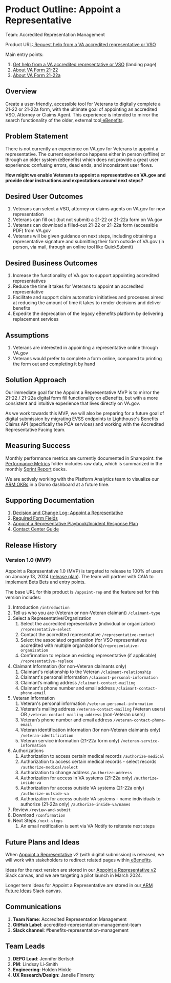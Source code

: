 # **Product Outline: Appoint a Representative**

Team: Accredited Representation Management

Product URL:[ Request help from a VA accredited representative or VSO](https://www.va.gov/get-help-from-accredited-representative/appoint-rep)

Main entry points:
1. [Get help from a VA accredited representative or VSO](https://www.va.gov/get-help-from-accredited-representative/) (landing page)
2. [About VA Form 21-22](https://www.va.gov/find-forms/about-form-21-22/)
3. [About VA Form 21-22a](https://www.va.gov/find-forms/about-form-21-22a/)


## **Overview**

Create a user-friendly, accessible tool for Veterans to digitally complete a 21-22 or 21-22a form, with the ultimate goal of appointing an accredited VSO, Attorney or Claims Agent. This experience is intended to mirror the search functionality of the older, external tool[ eBenefits](https://www.docstomarkdown.pro/convert-markdown-to-google-docs-online/%5Burl%5D\(https://www.ebenefits.va.gov/ebenefits/vso-search\)).


## **Problem Statement**

There is not currently an experience on VA.gov for Veterans to appoint a representative. The current experience happens either in person (offline) or through an older system (eBenefits) which does not provide a great user experience: confusing errors, dead ends, and inconsistent user flows.

**How might we enable Veterans to appoint a representative on VA.gov and provide clear instructions and expectations around next steps?**


## **Desired User Outcomes**

1. Veterans can select a VSO, attorney or claims agents on VA.gov for new representation
2. Veterans can fill out (but not submit) a 21-22 or 21-22a form on VA.gov
3. Veterans can download a filled-out 21-22 or 21-22a form (accessible PDF) from VA.gov
4. Veterans will be given guidance on next steps, including obtaining a representative signature and submitting their form outside of VA.gov (in person, via mail, through an online tool like QuickSubmit)


## **Desired Business Outcomes**

1. Increase the functionality of VA.gov to support appointing accredited representatives
2. Reduce the time it takes for Veterans to appoint an accredited representative
3. Facilitate and support claim automation initiatives and processes aimed at reducing the amount of time it takes to render decisions and deliver benefits
4. Expedite the deprecation of the legacy eBenefits platform by delivering replacement services


## **Assumptions**

1. Veterans are interested in appointing a representative online through VA.gov
2. Veterans would prefer to complete a form online, compared to printing the form out and completing it by hand


## **Solution Approach**

Our immediate goal for the Appoint a Representative MVP is to mirror the 21-22 / 21-22a digital form fill functionality on eBenefits, but with a more consistent and intuitive experience that lives directly on VA.gov.

As we work towards this MVP, we will also be preparing for a future goal of digital submission by migrating EVSS endpoints to Lighthouse's Benefits Claims API (specifically the POA services) and working with the Accredited Representative Facing team.


## **Measuring Success**

Monthly performance metrics are currently documented in Sharepoint: the [Performance Metrics](https://dvagov.sharepoint.com/sites/vaabdvro/Shared%20Documents/Forms/AllItems.aspx?id=%2Fsites%2Fvaabdvro%2FShared%20Documents%2FAccredited%20Representation%20Management%2FPerformance%20Metrics\&viewid=3fa7a9bb%2D3d4e%2D44c2%2Db93f%2D629268a08e72) folder includes raw data, which is summarized in the monthly [Sprint Report](https://dvagov.sharepoint.com/sites/vaabdvro/Shared%20Documents/Forms/AllItems.aspx?id=%2Fsites%2Fvaabdvro%2FShared%20Documents%2FAccredited%20Representation%20Management%2FVeteran%20Facing%20Sprint%20Reports%20and%20Demos\&viewid=3fa7a9bb%2D3d4e%2D44c2%2Db93f%2D629268a08e72) decks.

We are actively working with the Platform Analytics team to visualize our[ ARM OKRs](https://app.mural.co/t/departmentofveteransaffairs9999/m/departmentofveteransaffairs9999/1718224425278/b300ea8d63dcaaa0cdad0ebf6b4a65a20fcc9371?sender=ubac5f0487f25bc4431288699) in a Domo dashboard at a future time.


## **Supporting Documentation**

1. [Decision and Change Log: Appoint a Representative](https://github.com/department-of-veterans-affairs/va.gov-team/blob/master/products/accredited-representation-management/product-documentation/appoint-a-representative/decision-change-log-appoint-a-representative.md)
2. [Required Form Fields](https://github.com/department-of-veterans-affairs/va.gov-team/blob/master/products/accredited-representation-management/product-documentation/appoint-a-representative/required-form-fields.md)
3. [Appoint a Representative Playbook/Incident Response Plan](https://github.com/department-of-veterans-affairs/va.gov-team/blob/master/products/accredited-representation-management/product-documentation/appoint-a-representative/launch-materials/product-playbook-incident-response-plan.md)
4. [Contact Center Guide](https://github.com/department-of-veterans-affairs/va.gov-team/tree/master/products/accredited-representation-management/product-documentation/appoint-a-representative/contact-center)


## **Release History**

### Version 1.0 (MVP)

Appoint a Representative 1.0 (MVP) is targeted to release to 100% of users on January 13, 2024 ([release plan](https://github.com/department-of-veterans-affairs/va.gov-team/blob/master/products/accredited-representation-management/product-documentation/appoint-a-representative/release-plan-appoint-a-representative-1.0.md)). The team will partner with CAIA to implement Bets Bets and entry points.

The base URL for this product is `/appoint-rep` and the feature set for this version includes:

1. Introduction `/introduction`
2. Tell us who you are (Veteran or non-Veteran claimant) `/claimant-type`
3. Select a Representative/Organization
   1. Select the accredited representative (individual or organization) `/representative-select`
   2. Contact the accredited representative `/representative-contact`
   3. Select the associated organization (for VSO representatives accredited with multiple organizations)`/representative-organization`
   4. Confirmation to replace an existing representative (if applicable) `/representative-replace`
4. Claimant Information (for non-Veteran claimants only)
   1. Claimant's relationship to the Veteran `/claimant-relationship`
   2. Claimant's personal information `/claimant-personal-information`
   3. Claimant’s mailing address `/claimant-contact-mailing`
   4. Claimant's phone number and email address `/claimant-contact-phone-email`
5. Veteran Information
   1. Veteran's personal information `/veteran-personal-information`
   2. Veteran's mailing address `/veteran-contact-mailing` (Veteran users) OR  `/veteran-contact-mailing-address` (non-Veteran users)
   3. Veteran’s phone number and email address `/veteran-contact-phone-email`
   4. Veteran identification information (for non-Veteran claimants only) `/veteran-identification`
   5. Veteran service information (21-22a form only) `/veteran-service-information`
6. Authorizations
   1. Authorization to access certain medical records `/authorize-medical`
   2. Authorization to access certain medical records - select records `/authorize-medical/select`
   3. Authorization to change address `/authorize-address`
   4. Authorization for access in VA systems (21-22a only) `/authorize-inside-va`
   5. Authorization for access outside VA systems (21-22a only) `/authorize-outside-va`
   6. Authorization for access outside VA systems - name individuals to authorize (21-22a only) `/authorize-inside-va/names`
7. Review  `/review-and-submit`
8. Download `/confirmation`
9. Next Steps `/next-steps`
   1. An email notification is sent via VA Notify to reiterate next steps


## **Future Plans and Ideas**

When [Appoint a Representative](https://github.com/department-of-veterans-affairs/va.gov-team/tree/master/products/accredited-representation-management/product-documentation/appoint-a-representative) v2 (with digital submission) is released, we will work with stakeholders to redirect related pages within[ eBenefits](https://www.docstomarkdown.pro/convert-markdown-to-google-docs-online/%5Bhttps://www.ebenefits.va.gov/ebenefits/vso-search).

Ideas for the next version are stored in our [Appoint a Representative v2](https://dsva.slack.com/docs/T03FECE8V/F07T60DAK7Z) Slack canvas, and we are targeting a pilot launch in March 2024.

Longer term ideas for Appoint a Representative are stored in our[ ARM Future Ideas](https://dsva.slack.com/docs/T03FECE8V/F06JUJ4CR19) Slack canvas.


## **Communications**

1. **Team Name**: Accredited Representation Management
2. **GitHub Label**: accredited-representation-management-team
3. **Slack channel**: #benefits-representation-management


## **Team Leads**

1. **DEPO Lead**: Jennifer Bertsch
2. **PM**: Lindsay Li-Smith
3. **Engineering**: Holden Hinkle
4. **UX Research/Design**: Janelle Finnerty
